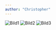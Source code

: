 ```yaml
---
author: "Christopher"
---
```

![Bild1](https://thomasitos.github.io/HA3/Bild1.jpg)
![Bild2](https://thomasitos.github.io/HA3/Bild2.jpg)
![Bild3](https://thomasitos.github.io/HA3/Bild3.jpg)